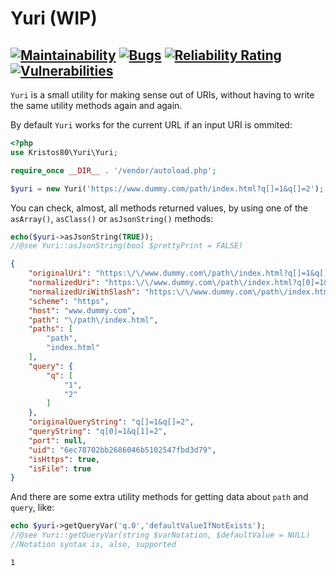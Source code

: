 # Yuri (WIP)
[![Maintainability](https://api.codeclimate.com/v1/badges/b2128d5ffa59e0d5265a/maintainability)](https://codeclimate.com/github/kristos80/yuri/maintainability)
[![Bugs](https://sonarcloud.io/api/project_badges/measure?project=kristos80_yuri&metric=bugs)](https://sonarcloud.io/dashboard?id=kristos80_yuri)
[![Reliability Rating](https://sonarcloud.io/api/project_badges/measure?project=kristos80_yuri&metric=reliability_rating)](https://sonarcloud.io/dashboard?id=kristos80_yuri)
[![Vulnerabilities](https://sonarcloud.io/api/project_badges/measure?project=kristos80_yuri&metric=vulnerabilities)](https://sonarcloud.io/dashboard?id=kristos80_yuri)
--
`Yuri` is a small utility for making sense out of URIs, without having to write the same utility methods again and again.

By default `Yuri` works for the current URL if an input URI is ommited:
```PHP
<?php
use Kristos80\Yuri\Yuri;

require_once __DIR__ . '/vendor/autoload.php';

$yuri = new Yuri('https://www.dummy.com/path/index.html?q[]=1&q[]=2');
```
You can check, almost, all methods returned values, by using one of the `asArray()`, `asClass()` or `asJsonString()` methods:

```PHP
echo($yuri->asJsonString(TRUE)); 
//@see Yuri::asJsonString(bool $prettyPrint = FALSE)
```
```JSON
{
    "originalUri": "https:\/\/www.dummy.com\/path\/index.html?q[]=1&q[]=2",
    "normalizedUri": "https:\/\/www.dummy.com\/path\/index.html?q[0]=1&q[1]=2",
    "normalizedUriWithSlash": "https:\/\/www.dummy.com\/path\/index.html?q[0]=1&q[1]=2",
    "scheme": "https",
    "host": "www.dummy.com",
    "path": "\/path\/index.html",
    "paths": [
        "path",
        "index.html"
    ],
    "query": {
        "q": [
            "1",
            "2"
        ]
    },
    "originalQueryString": "q[]=1&q[]=2",
    "queryString": "q[0]=1&q[1]=2",
    "port": null,
    "uid": "6ec78702bb2686046b5102547fbd3d79",
    "isHttps": true,
    "isFile": true
}
```
And there are some extra utility methods for getting data about `path` and `query`, like:
```PHP
echo $yuri->getQueryVar('q.0','defaultValueIfNotExists'); 
//@see Yuri::getQueryVar(string $varNotation, $defaultValue = NULL)
//Notation syntax is, also, supported
```
```
1
```
